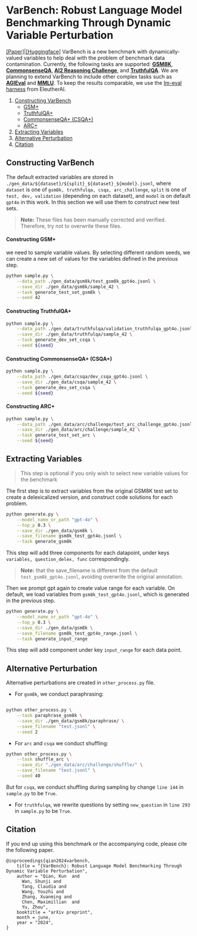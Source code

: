 # VarBench: Robust Language Model Benchmarking Through Dynamic Variable Perturbation
[[Paper]](https://arxiv.org/abs/2406.17681)|[[Huggingface]](https://huggingface.co/datasets/Columbia-NLP/VarBench)
VarBench is a new benchmark with dynamically-valued variables to help deal with the problem of benchmark data contamination. Currently, the following tasks are supported: **[GSM8K](https://arxiv.org/abs/2110.14168)**, **[CommonsenseQA](https://www.tau-nlp.sites.tau.ac.il/commonsenseqa)**, **[AI2 Reasoning Challenge](https://allenai.org/data/arc)**, and **[TruthfulQA](https://arxiv.org/abs/2109.07958)**. We are planning to extend VarBench to include other complex tasks such as **[AGIEval](https://arxiv.org/abs/2304.06364)** and **[MMLU](https://arxiv.org/pdf/2009.03300)**.
To keep the results comparable, we use the [lm-eval harness](https://github.com/EleutherAI/lm-evaluation-harness) from EleutherAI.

1. [Constructing VarBench](#varbench)
	- [GSM+](#gsm8k)
	- [TruthfulQA+](#tqa)
	- [CommonsenseQA+  (CSQA+)](#csqa)
	- [ARC+](#arc)
2. [Extracting Variables](#extract)
3. [Alternative Perturbation](#others)
4. [Citation](#citation)

## Constructing VarBench <a name="varbench"></a>
The default extracted variables are stored in ``./gen_data/${dataset}/${split}_${dataset}_${model}.jsonl``, where ``dataset`` is one of ``gsm8k, truthfulqa, csqa, arc_challenge``, ``split`` is one of ``test, dev, validation`` (depending on each dataset), and ``model`` is on default ``gpt4o`` in this work. In this section we will use them to construct new test sets.
> **Note:** These files has been manually corrected and verified. Therefore, try not to overwrite these files.

#### Constructing GSM+ <a name="gsm8k"></a>

we need to sample variable values. By selecting different random seeds, we can create a new set of values for the variables defined in the previous step.
```sh
python sample.py \
    --data_path ./gen_data/gsm8k/test_gsm8k_gpt4o.jsonl \
    --save_dir ./gen_data/gsm8k/sample_42 \
    --task generate_test_set_gsm8k \
    --seed 42
```

  

#### Constructing TruthfulQA+ <a name="tqa"></a>
```sh
python sample.py \
    --data_path ./gen_data/truthfulqa/validation_truthfulqa_gpt4o.jsonl \
    --save_dir ./gen_data/truthfulqa/sample_42 \
    --task generate_dev_set_csqa \
    --seed ${seed}
```

#### Constructing CommonsenseQA+ (CSQA+) <a name="csqa"></a>

```sh
python sample.py \
    --data_path ./gen_data/csqa/dev_csqa_gpt4o.jsonl \
    --save_dir ./gen_data/csqa/sample_42 \
    --task generate_dev_set_csqa \
    --seed ${seed}
```

#### Constructing ARC+ <a name="arc"></a>
```sh
python sample.py \
    --data_path ./gen_data/arc/challenge/test_arc_challenge_gpt4o.jsonl \
    --save_dir ./gen_data/arc/challenge/sample_42 \
    --task generate_test_set_arc \
    --seed ${seed}
```

## Extracting Variables <a name="extract"></a>

>This step is optional if you only wish to select new variable values for the benchmark

The first step is to extract variables from the original GSM8K test set to create a delexicalized version, and construct code solutions for each problem.
```sh
python generate.py \
    --model_name_or_path "gpt-4o" \
    --top_p 0.3 \
    --save_dir ./gen_data/gsm8k \
    --save_filename gsm8k_test_gpt4o.jsonl \
    --task generate_gsm8k
```
This step will add three components for each datapoint, under keys ``variables, question_delex, func`` correspondingly.
>**Note:** that the save_filename is different from the default ``test_gsm8k_gpt4o.jsonl``, avoiding overwrite the original annotation.

  

Then we prompt gpt again to create value range for each variable. On default, we load variables from ``gsm8k_test_gpt4o.jsonl``, which is generated in the previous step.
```sh
python generate.py \
    --model_name_or_path "gpt-4o" \
    --top_p 0.3 \
    --save_dir ./gen_data/gsm8k \
    --save_filename gsm8k_test_gpt4o_range.jsonl \
    --task generate_input_range
```
This step will add component under key ``input_range`` for each data point.

## Alternative Perturbation <a name="others"></a>
Alternative perturbations are created in ``other_process.py`` file.
- For ``gsm8k``, we conduct paraphrasing:
```sh

python other_process.py \
	--task paraphrase_gsm8k \
	--save_dir ./gen_data/gsm8k/paraphrase/ \
	--save_filename "test.jsonl" \
	--seed 2
```
- For ``arc`` and ``csqa`` we conduct shuffling:
```sh
python other_process.py \
	--task shuffle_arc \
	--save_dir "./gen_data/arc/challenge/shuffle/" \
	--save_filename "test.jsonl" \
	--seed 40
```
But for ``csqa``, we conduct shuffling during sampling by change ``line 144`` in ``sample.py`` to be ``True``.
- For ``truthfulqa``, we rewrite questions by setting ``new_question`` in ``line 293`` in ``sample.py`` to be ``True``.
  

## Citation <a name="citation"></a>

If you end up using this benchmark or the accompanying code, please cite the following paper.
```
@inproceedings{qian2024varbench,
    title = "{VarBench}: Robust Language Model Benchmarking Through Dynamic Variable Perturbation",
    author = "Qian, Kun  and
      Wan, Shunji and
      Tang, Claudia and
      Wang, Youzhi and
      Zhang, Xuanming and
      Chen, Maximillian  and
      Yu, Zhou",
    booktitle = "arXiv preprint",
    month = june,
    year = "2024",
}
```
